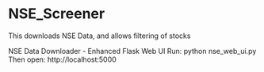 # NSE_Screener
This downloads NSE Data, and allows filtering of stocks

NSE Data Downloader - Enhanced Flask Web UI
Run: python nse_web_ui.py
Then open: http://localhost:5000
